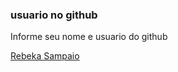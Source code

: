### usuario no github

Informe seu nome e usuario do github

[Rebeka Sampaio](https://github.com/Rebekasampaio)